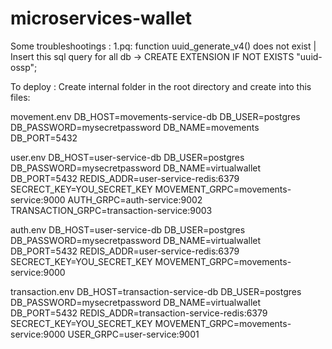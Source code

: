 # microservices-wallet
Some troubleshootings :
1.pq: function uuid_generate_v4() does not exist | Insert this sql query for all db -> CREATE EXTENSION IF NOT EXISTS "uuid-ossp";

To deploy :
Create internal folder in the root directory and create into this files:

movement.env
DB_HOST=movements-service-db
DB_USER=postgres
DB_PASSWORD=mysecretpassword
DB_NAME=movements
DB_PORT=5432

user.env
DB_HOST=user-service-db
DB_USER=postgres
DB_PASSWORD=mysecretpassword
DB_NAME=virtualwallet
DB_PORT=5432
REDIS_ADDR=user-service-redis:6379
SECRECT_KEY=YOU_SECRET_KEY
MOVEMENT_GRPC=movements-service:9000
AUTH_GRPC=auth-service:9002
TRANSACTION_GRPC=transaction-service:9003

auth.env
DB_HOST=user-service-db
DB_USER=postgres
DB_PASSWORD=mysecretpassword
DB_NAME=virtualwallet
DB_PORT=5432
REDIS_ADDR=user-service-redis:6379
SECRECT_KEY=YOU_SECRET_KEY
MOVEMENT_GRPC=movements-service:9000

transaction.env
DB_HOST=transaction-service-db
DB_USER=postgres
DB_PASSWORD=mysecretpassword
DB_NAME=virtualwallet
DB_PORT=5432
REDIS_ADDR=transaction-service-redis:6379
SECRECT_KEY=YOU_SECRET_KEY
MOVEMENT_GRPC=movements-service:9000
USER_GRPC=user-service:9001
